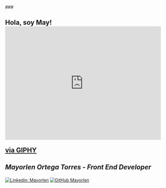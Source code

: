 ###<h2> Hola, soy May! <div style="width:100%;height:0;padding-bottom:73%;position:relative;"><iframe src="https://giphy.com/embed/xsE65jaPsUKUo" width="100%" height="100%" style="position:absolute" frameBorder="0" class="giphy-embed" allowFullScreen></iframe></div><p><a href="https://giphy.com/gifs/fox-animal-kawaii-xsE65jaPsUKUo">via GIPHY</a></p></h2>
## <p><em>Mayorlen Ortega Torres - Front End Developer</em></p>




[![Linkedin: Mayorlen](https://img.shields.io/badge/-mayorlen-blue?style=flat-square&logo=Linkedin&logoColor=white&link=linkedin.com/in/mayorlen)](http://www.linkedin.com/in/mayorlen)
[![GitHub Mayorlen](https://img.shields.io/github/followers/mayorlenO?label=follow&style=social)](https://github.com/MayorlenO)
